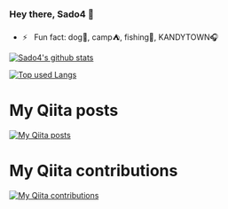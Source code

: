### Hey there, Sado4 👋

- ⚡️ &nbsp; Fun fact: dog🐶, camp⛺, fishing🎣, KANDYTOWN🎧

<!-- リポジトリステータス -->
[![Sado4's github stats](https://github-readme-stats.vercel.app/api?username=Sado4&hide=issues,contribs&count_private=true&show_icons=true&theme=tokyonight)](https://github.com/Sado4/)

<!-- ソースコード統計 -->
[![Top used Langs](https://github-readme-stats.vercel.app/api/top-langs/?username=Sado4&layout=compact&theme=tokyonight)](https://github.com/Sado4/)

# My Qiita posts
[![My Qiita posts](https://qiita-badge.apiapi.app/s/Sado4/posts.svg)](http://qiita.com/Sado4)
# My Qiita contributions
[![My Qiita contributions](https://qiita-badge.apiapi.app/s/Sado4/contributions.svg)](http://qiita.com/Sado4)
